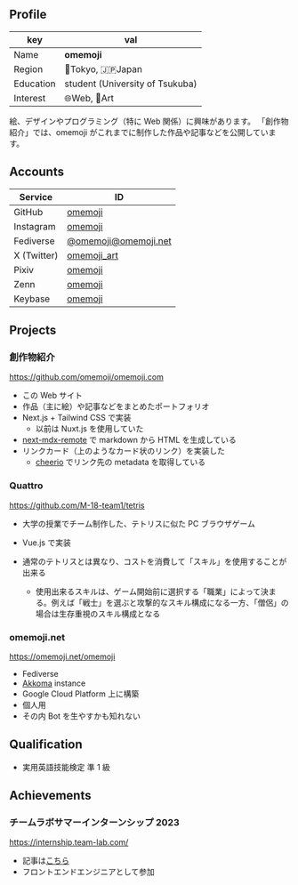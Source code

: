 ## Profile

| key       | val                             |
| --------- | ------------------------------- |
| Name      | **omemoji**                     |
| Region    | 🗼Tokyo, 🇯🇵Japan                |
| Education | student (University of Tsukuba) |
| Interest  | 🌐Web, 🎨Art                    |

絵、デザインやプログラミング（特に Web 関係）に興味があります。
「創作物紹介」では、omemoji がこれまでに制作した作品や記事などを公開しています。

## Accounts

| Service     | ID                                                  |
| ----------- | --------------------------------------------------- |
| GitHub      | [omemoji](https://github.com/omemoji)               |
| Instagram   | [omemoji](https://instagram.com/omemoji)            |
| Fediverse   | [@omemoji@omemoji.net](https://omemoji.net/omemoji) |
| X (Twitter) | [omemoji_art](https://twitter.com/omemoji_art)      |
| Pixiv       | [omemoji](https://www.pixiv.net/users/65949346)     |
| Zenn        | [omemoji](https://zenn.dev/omemoji)                 |
| Keybase     | [omemoji](https://keybase.io/omemoji)               |

## Projects

### 創作物紹介

https://github.com/omemoji/omemoji.com

- この Web サイト
- 作品（主に絵）や記事などをまとめたポートフォリオ
- Next.js + Tailwind CSS で実装
  - 以前は Nuxt.js を使用していた
- [next-mdx-remote](https://github.com/hashicorp/next-mdx-remote) で markdown から HTML を生成している
- リンクカード（上のようなカード状のリンク）を実装した
  - [cheerio](https://github.com/cheeriojs/cheerio) でリンク先の metadata を取得している

### Quattro

https://github.com/M-18-team1/tetris

- 大学の授業でチーム制作した、テトリスに似た PC ブラウザゲーム
- Vue.js で実装
- 通常のテトリスとは異なり、コストを消費して「スキル」を使用することが出来る

  - 使用出来るスキルは、ゲーム開始前に選択する「職業」によって決まる。例えば「戦士」を選ぶと攻撃的なスキル構成になる一方、「僧侶」の場合は生存重視のスキル構成となる

### omemoji.net

https://omemoji.net/omemoji

- Fediverse
- [Akkoma](https://akkoma.social/) instance
- Google Cloud Platform 上に構築
- 個人用
- その内 Bot を生やすかも知れない

## Qualification

- 実用英語技能検定 準 1 級

## Achievements

### チームラボサマーインターンシップ 2023

https://internship.team-lab.com/

- 記事は[こちら](/articles/teamlab)
- フロントエンドエンジニアとして参加
